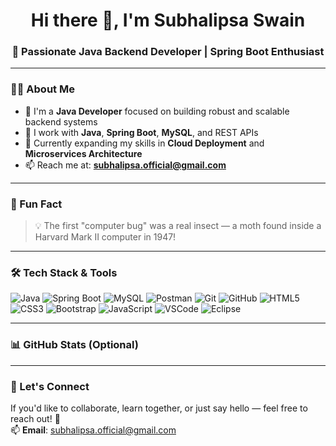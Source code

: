 <h1 align="center">Hi there 👋, I'm Subhalipsa Swain</h1>
<h3 align="center">🌟 Passionate Java Backend Developer | Spring Boot Enthusiast</h3>

---

### 👩‍💻 About Me

- 💼 I'm a **Java Developer** focused on building robust and scalable backend systems  
- 🔧 I work with **Java**, **Spring Boot**, **MySQL**, and REST APIs  
- 🌱 Currently expanding my skills in **Cloud Deployment** and **Microservices Architecture**  
- 📫 Reach me at: **subhalipsa.official@gmail.com**

---

### 🧠 Fun Fact

> 💡 The first "computer bug" was a real insect — a moth found inside a Harvard Mark II computer in 1947!

---

### 🛠️ Tech Stack & Tools

![Java](https://img.shields.io/badge/Java-%23ED8B00.svg?style=flat-square&logo=java&logoColor=white)
![Spring Boot](https://img.shields.io/badge/Spring_Boot-%236DB33F.svg?style=flat-square&logo=spring-boot&logoColor=white)
![MySQL](https://img.shields.io/badge/MySQL-%2300f.svg?style=flat-square&logo=mysql&logoColor=white)
![Postman](https://img.shields.io/badge/Postman-%23FF6C37.svg?style=flat-square&logo=postman&logoColor=white)
![Git](https://img.shields.io/badge/Git-%23F05033.svg?style=flat-square&logo=git&logoColor=white)
![GitHub](https://img.shields.io/badge/GitHub-%23121011.svg?style=flat-square&logo=github&logoColor=white)
![HTML5](https://img.shields.io/badge/HTML5-%23E34F26.svg?style=flat-square&logo=html5&logoColor=white)
![CSS3](https://img.shields.io/badge/CSS3-%231572B6.svg?style=flat-square&logo=css3&logoColor=white)
![Bootstrap](https://img.shields.io/badge/Bootstrap-%23563D7C.svg?style=flat-square&logo=bootstrap&logoColor=white)
![JavaScript](https://img.shields.io/badge/JavaScript-%23F7DF1E.svg?style=flat-square&logo=javascript&logoColor=black)
![VSCode](https://img.shields.io/badge/VSCode-%23007ACC.svg?style=flat-square&logo=visual-studio-code&logoColor=white)
![Eclipse](https://img.shields.io/badge/Eclipse-2C2255?style=flat-square&logo=eclipse&logoColor=white)

---

### 📊 GitHub Stats (Optional)

<!-- Remove comment tags below if you'd like to show your GitHub stats -->

<!--
![Subhalipsa's GitHub stats](https://github-readme-stats.vercel.app/api?username=subhalipsaswain&show_icons=true&theme=radical)

![Top Langs](https://github-readme-stats.vercel.app/api/top-langs/?username=subhalipsaswain&layout=compact&theme=radical)
-->

---

### 📌 Let's Connect

If you'd like to collaborate, learn together, or just say hello — feel free to reach out! 🚀  
📫 **Email**: subhalipsa.official@gmail.com
